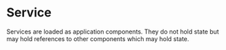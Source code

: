 # Service

Services are loaded as application components.
They do not hold state but may hold references to other components which may hold state.
